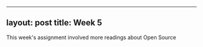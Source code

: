 
---
layout: post
title: Week 5
---

This week's assignment involved more readings about Open Source 
